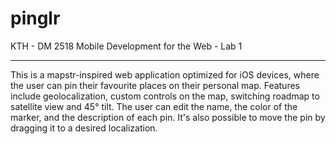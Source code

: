 # pinglr

KTH - DM 2518 Mobile Development for the Web - Lab 1

*****

This is a mapstr-inspired web application optimized for iOS devices, where the user can pin their favourite places on their personal map.
Features include geolocalization, custom controls on the map, switching roadmap to satellite view and 45° tilt. 
The user can edit the name, the color of the marker, and the description of each pin. It's also possible to move the pin by dragging it to a desired localization.
